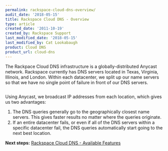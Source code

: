 ```yaml
---
permalink: rackspace-cloud-dns-overview/
audit_date: '2018-05-15'
title: Rackspace Cloud DNS - Overview
type: article
created_date: '2011-10-19'
created_by: Rackspace Support
last_modified_date: '2018-05-15'
last_modified_by: Cat Lookabaugh
product: Cloud DNS
product_url: cloud-dns
---
```


The Rackpace Cloud DNS infrastructure is a globally-distributed Anycast
network. Rackspace currently has DNS servers located in Texas, Virginia,
Illinois, and London. Within each datacenter, we split up our name servers so
that we have no single point of failure in front of our DNS servers.

<img src="{% asset_path cloud-dns/rackspace-cloud-dns-overview/dnsoverview.png %}" alt="" />

Using Anycast, we broadcast IP addresses from each location, which gives
us two advantages:

1.  The DNS queries generally go to the geographically closest name servers. This gives 
    faster results no matter where the queries originate.
2.  If an entire datacenter fails, or even if all of the DNS
    servers within a specific datacenter fail, the DNS queries
    automatically start going to the next best location.

**Next steps:** [Rackspace Cloud DNS - Available Features](/how-to/rackspace-cloud-dns-available-features)
